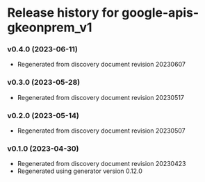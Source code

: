 # Release history for google-apis-gkeonprem_v1

### v0.4.0 (2023-06-11)

* Regenerated from discovery document revision 20230607

### v0.3.0 (2023-05-28)

* Regenerated from discovery document revision 20230517

### v0.2.0 (2023-05-14)

* Regenerated from discovery document revision 20230507

### v0.1.0 (2023-04-30)

* Regenerated from discovery document revision 20230423
* Regenerated using generator version 0.12.0

